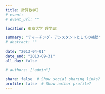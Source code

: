 ```yaml
---
title: 計算数学I
# event: 
# event_url: ""

location: 東京大学 理学部

summary: "ティーチング・アシスタントとしての補助"
# abstract: ""

date: "2013-04-01"
date_end: "2013-09-31"
all_day: false

# authors: ["admin"]

share: false  # Show social sharing links?
profile: false  # Show author profile?
---
```

